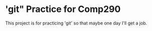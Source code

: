 # 'git" Practice for Comp290

This project is for practicing 'git' so that maybe one day I'll get a job. 
